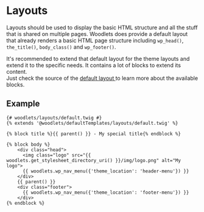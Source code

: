 # Layouts
Layouts should be used to display the basic HTML structure and all the stuff that is shared on multiple pages. Woodlets does provide a default layout that already renders a basic HTML page structure including ```wp_head()```, ```the_title()```, ```body_class()``` and ```wp_footer()```.

It's recommended to extend that default layout for the theme layouts and extend it to the specific needs. It contains a lot of blocks to extend its content.  
Just check the source of the [default layout ](https://github.com/Neochic/Woodlets/blob/master/views/defaultTemplates/layouts/default.twig) to learn more about the available blocks.

## Example
```twig
{# woodlets/layouts/default.twig #}
{% extends '@woodlets/defaultTemplates/layouts/default.twig' %}

{% block title %}{{ parent() }} - My special title{% endblock %}

{% block body %}
    <div class="head">
      <img class="logo" src="{{ woodlets.get_stylesheet_directory_uri() }}/img/logo.png" alt="My logo">
      {{ woodlets.wp_nav_menu({'theme_location': 'header-menu'}) }}
    </div>
    {{ parent() }}
    <div class="footer">
      {{ woodlets.wp_nav_menu({'theme_location': 'footer-menu'}) }}
    </div>
{% endblock %}
```
